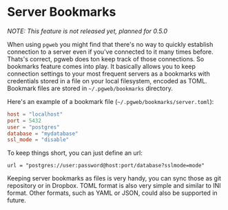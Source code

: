# Server Bookmarks

*NOTE: This feature is not released yet, planned for 0.5.0*

When using `pgweb` you might find that there's no way to quickly
establish connection to a server even if you've connected to it 
many times before. Thats's correct, pgweb does ton keep track of 
those connections. So bookmarks feature comes into play.
It basically allows you to keep connection settings to your most
frequent servers as a bookmarks with credentials stored in a file
on your local filesystem, encoded as TOML. Bookmark files are stored
in `~/.pgweb/bookmarks` directory.

Here's an example of a bookmark file (`~/.pgweb/bookmarks/server.toml`):

```TOML
host = "localhost"
port = 5432
user = "postgres"
database = "mydatabase"
ssl_mode = "disable"
``` 

To keep things short, you can just define an url:

```
url = "postgres://user:password@host:port/database?sslmode=mode"
```

Keeping server bookmarks as files is very handy, you can sync those
as git repository or in Dropbox. TOML format is also very simple and
similar to INI format. Other formats, such as YAML or JSON, could also
be supported in future.